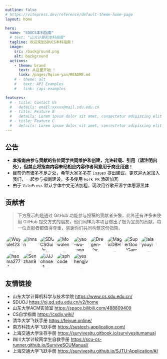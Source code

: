 ```yaml
---
outline: false
# https://vitepress.dev/reference/default-theme-home-page
layout: home

hero:
  name: "SDUCS本科指南"
  # text: "山大计算机本科指南"
  tagline: 欢迎来到SDUCS本科指南！
  image:
    src: /background.png
    alt: background
  actions:
    - theme: brand
      text: 从这里开始 !
      link: /pages/0qian-yan/README.md
    # - theme: alt
    #   text: API Examples
    #   link: /api-examples

features:
  # - title: Contact Us
  #   details: email:xxxxx@mail.sdu.edu.cn
  # - title: Feature B
  #   details: Lorem ipsum dolor sit amet, consectetur adipiscing elit
  # - title: Feature C
  #   details: Lorem ipsum dolor sit amet, consectetur adipiscing elit
---
```


<style>
.VPHomeHero .image {
  max-width: 420px !important; /* 默认280，可调大 */
  width: 420px !important;
  height: auto !important;
}
@media (min-width: 640px) {
  .VPHomeHero .image {
    max-width: 540px !important;
    width: 540px !important;
  }
}
</style>

## 公告
- **本指南由参与贡献的各位同学共同维护和创建，允许转载、引用（请注明出处），但禁止将指南内容未经相应内容作者同意用于商业用途！**
- 目前仍有诸多不足之处，希望大家多多在 `Issues` 提出建议，更欢迎大家加入我们，一起参与指南建设，多多使用 `Fork PR` 添砖加瓦
- 由于 `VitePress` 默认字体中文无法加粗，现改用谷歌开源字体思源黑体


## 贡献者

> 下方展示的是通过 GitHub 功能参与投稿的贡献者头像，此外还有许多未使用 GitHub 提交方式的朋友，他们同样为本项目做出了极为宝贵的贡献。每一位贡献者都值得尊重，感谢你们共同构筑这份指南。

<div style="display: flex; flex-wrap: wrap;">

<div style="margin: 2px;">
  <a>
    <img src="https://avatars.githubusercontent.com/u/93558445?v=4" alt="Wuyule123" style="width: 50px; height: 50px; border-radius: 50%;"/>
  </a>
</div>
      
<div style="margin: 2px;">
  <a>
    <img src="https://avatars.githubusercontent.com/u/109359652?v=4" alt="innsn" style="width: 50px; height: 50px; border-radius: 50%;"/>
  </a>
</div>
      
<div style="margin: 2px;">
  <a>
    <img src="https://avatars.githubusercontent.com/u/214280146?v=4" alt="SDUCSGuide" style="width: 50px; height: 50px; border-radius: 50%;"/>
  </a>
</div>
      
<div style="margin: 2px;">
  <a>
    <img src="https://avatars.githubusercontent.com/u/88531871?v=4" alt="Mowalen" style="width: 50px; height: 50px; border-radius: 50%;"/>
  </a>
</div>
      
<div style="margin: 2px;">
  <a>
    <img src="https://avatars.githubusercontent.com/u/115643176?v=4" alt="yao-wu-yang" style="width: 50px; height: 50px; border-radius: 50%;"/>
  </a>
</div>
      
<div style="margin: 2px;">
  <a>
    <img src="https://avatars.githubusercontent.com/u/54179862?v=4" alt="Dregen-Yor" style="width: 50px; height: 50px; border-radius: 50%;"/>
  </a>
</div>
      
<div style="margin: 2px;">
  <a>
    <img src="https://avatars.githubusercontent.com/u/118536009?v=4" alt="MagicDBH" style="width: 50px; height: 50px; border-radius: 50%;"/>
  </a>
</div>
      
<div style="margin: 2px;">
  <a>
    <img src="https://avatars.githubusercontent.com/u/39123432?v=4" alt="SuperGoodGame" style="width: 50px; height: 50px; border-radius: 50%;"/>
  </a>
</div>
      
<div style="margin: 2px;">
  <a>
    <img src="https://avatars.githubusercontent.com/u/93507387?v=4" alt="lalayouyi" style="width: 50px; height: 50px; border-radius: 50%;"/>
  </a>
</div>
      
<div style="margin: 2px;">
  <a>
    <img src="https://avatars.githubusercontent.com/u/94169263?v=4" alt="haoma2772" style="width: 50px; height: 50px; border-radius: 50%;"/>
  </a>
</div>
      
<div style="margin: 2px;">
  <a>
    <img src="https://avatars.githubusercontent.com/u/211297369?v=4" alt="Senzhan9" style="width: 50px; height: 50px; border-radius: 50%;"/>
  </a>
</div>
      
<div style="margin: 2px;">
  <a>
    <img src="https://avatars.githubusercontent.com/u/112069559?v=4" alt="JJJohnsen1" style="width: 50px; height: 50px; border-radius: 50%;"/>
  </a>
</div>
      
<div style="margin: 2px;">
  <a>
    <img src="https://avatars.githubusercontent.com/u/48880277?v=4" alt="sphcode" style="width: 50px; height: 50px; border-radius: 50%;"/>
  </a>
</div>
      
<div style="margin: 2px;">
  <a>
    <img src="https://avatars.githubusercontent.com/u/110225796?v=4" alt="yeshengjv" style="width: 50px; height: 50px; border-radius: 50%;"/>
  </a>
</div>
      </div>
      



## 友情链接

- 山东大学计算机科学与技术学院 https://www.cs.sdu.edu.cn/
- SDUOJ https://oj.qd.sdu.edu.cn/v2/home
- 山东大学ACM实验室 https://space.bilibili.com/488809409
- CS自学指南 https://csdiy.wiki/
- 清华大学飞跃手册 https://feiyue.online/
- 南方科技大学飞跃手册 https://sustech-application.com/
- 上海交通大学生存手册 https://survivesjtu.gitbook.io/survivesjtumanual
- 四川大学计软网学生自救手册 https://scu-cs-runner.github.io/SurviveSCUManual/
- 上海交通大学飞跃手册 https://survivesjtu.github.io/SJTU-Application/#/
